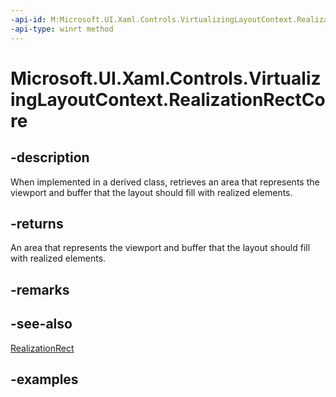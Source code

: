 ```yaml
---
-api-id: M:Microsoft.UI.Xaml.Controls.VirtualizingLayoutContext.RealizationRectCore
-api-type: winrt method
---
```


# Microsoft.UI.Xaml.Controls.VirtualizingLayoutContext.RealizationRectCore

<!--
protected virtual Windows.Foundation.Rect RealizationRectCore ();
-->

## -description

When implemented in a derived class, retrieves an area that represents the viewport and buffer that the layout should fill with realized elements.

## -returns

An area that represents the viewport and buffer that the layout should fill with realized elements.

## -remarks

## -see-also

[RealizationRect](virtualizinglayoutcontext_realizationrect.md)

## -examples

